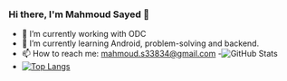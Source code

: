 ### Hi there, I'm Mahmoud Sayed 👋

- 🔭 I’m currently working with ODC
- 🌱 I’m currently learning Android, problem-solving and backend.
- 📫 How to reach me: mahmoud.s33834@gmail.com
-![GitHub Stats](https://github-readme-stats.vercel.app/api?username=dusk338hub&theme=radical)
- [![Top Langs](https://github-readme-stats.vercel.app/api/top-langs/?username=dusk338hub&langs_count=8)](https://github.com/anuraghazra/github-readme-stats)

